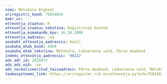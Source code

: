 ```yaml
---
nimi: Metsküla Algkool
ariregistri_kood: 75014014
kmkr_nr: ''
ettevotja_staatus: R
ettevotja_staatus_tekstina: Registrisse kantud
ettevotja_esmakande_kpv: 16.10.2000
ettevotja_aadress: .na
asukoht_ettevotja_aadressis: Kooli
asukoha_ehak_kood: 4929
asukoha_ehak_tekstina: Metsküla, Lääneranna vald, Pärnu maakond
indeks_ettevotja_aadressis: '90232'
ads_adr_id: 2925973
ads_ads_oid: .na
ads_normaliseeritud_taisaadress: Pärnu maakond, Lääneranna vald, Metsküla, Kooli
teabesysteemi_link: https://ariregister.rik.ee/ettevotja.py?ark=75014014&ref=rekvisiidid
---
```

